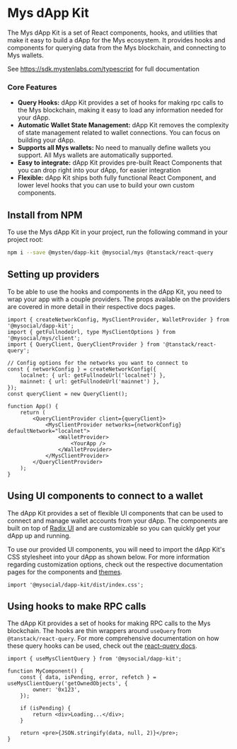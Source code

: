 # Mys dApp Kit

The Mys dApp Kit is a set of React components, hooks, and utilities that make it easy to build a
dApp for the Mys ecosystem. It provides hooks and components for querying data from the Mys
blockchain, and connecting to Mys wallets.

See https://sdk.mystenlabs.com/typescript for full documentation

### Core Features

- **Query Hooks:** dApp Kit provides a set of hooks for making rpc calls to the Mys blockchain,
  making it easy to load any information needed for your dApp.
- **Automatic Wallet State Management:** dApp Kit removes the complexity of state management related
  to wallet connections. You can focus on building your dApp.
- **Supports all Mys wallets:** No need to manually define wallets you support. All Mys wallets are
  automatically supported.
- **Easy to integrate:** dApp Kit provides pre-built React Components that you can drop right into
  your dApp, for easier integration
- **Flexible:** dApp Kit ships both fully functional React Component, and lower level hooks that you
  can use to build your own custom components.

## Install from NPM

To use the Mys dApp Kit in your project, run the following command in your project root:

```sh npm2yarn
npm i --save @mysten/dapp-kit @mysocial/mys @tanstack/react-query
```

## Setting up providers

To be able to use the hooks and components in the dApp Kit, you need to wrap your app with a couple
providers. The props available on the providers are covered in more detail in their respective docs
pages.

```tsx
import { createNetworkConfig, MysClientProvider, WalletProvider } from '@mysocial/dapp-kit';
import { getFullnodeUrl, type MysClientOptions } from '@mysocial/mys/client';
import { QueryClient, QueryClientProvider } from '@tanstack/react-query';

// Config options for the networks you want to connect to
const { networkConfig } = createNetworkConfig({
	localnet: { url: getFullnodeUrl('localnet') },
	mainnet: { url: getFullnodeUrl('mainnet') },
});
const queryClient = new QueryClient();

function App() {
	return (
		<QueryClientProvider client={queryClient}>
			<MysClientProvider networks={networkConfig} defaultNetwork="localnet">
				<WalletProvider>
					<YourApp />
				</WalletProvider>
			</MysClientProvider>
		</QueryClientProvider>
	);
}
```

## Using UI components to connect to a wallet

The dApp Kit provides a set of flexible UI components that can be used to connect and manage wallet
accounts from your dApp. The components are built on top of
[Radix UI](https://www.radix-ui.com/primitives) and are customizable so you can quickly get your
dApp up and running.

To use our provided UI components, you will need to import the dApp Kit's CSS stylesheet into your
dApp as shown below. For more information regarding customization options, check out the respective
documentation pages for the components and [themes](https://sdk.mystenlabs.com/dapp-kit/themes).

```tsx
import '@mysocial/dapp-kit/dist/index.css';
```

## Using hooks to make RPC calls

The dApp Kit provides a set of hooks for making RPC calls to the Mys blockchain. The hooks are thin
wrappers around `useQuery` from `@tanstack/react-query`. For more comprehensive documentation on how
these query hooks can be used, check out the
[react-query docs](https://tanstack.com/query/latest/docs/react/overview).

```tsx
import { useMysClientQuery } from '@mysocial/dapp-kit';

function MyComponent() {
	const { data, isPending, error, refetch } = useMysClientQuery('getOwnedObjects', {
		owner: '0x123',
	});

	if (isPending) {
		return <div>Loading...</div>;
	}

	return <pre>{JSON.stringify(data, null, 2)}</pre>;
}
```
